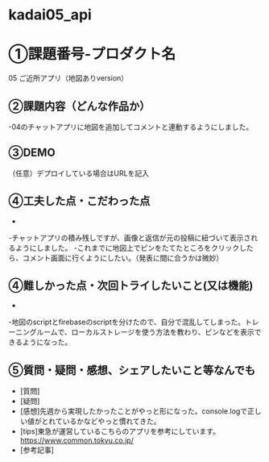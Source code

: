 # kadai05_api

# ①課題番号-プロダクト名
05 ご近所アプリ（地図ありversion）

## ②課題内容（どんな作品か）
-04のチャットアプリに地図を追加してコメントと連動するようにしました。

## ③DEMO
（任意）デプロイしている場合はURLを記入

## ④工夫した点・こだわった点
-
-チャットアプリの積み残しですが、画像と返信が元の投稿に紐づいて表示されるようにしました。
-これまでに地図上でピンをたてたところをクリックしたら、コメント画面に行くようにしたい。（発表に間に合うかは微妙）

## ④難しかった点・次回トライしたいこと(又は機能)
-
-地図のscriptとfirebaseのscriptを分けたので、自分で混乱してしまった。トレーニングルームで、ローカルストレージを使う方法を教わり、ピンなどを表示できるようになった。

## ⑤質問・疑問・感想、シェアしたいこと等なんでも
- [質問]
- [疑問]
- [感想]先週から実現したかったことがやっと形になった。console.logで正しい値がとれているかなどやっと慣れてきた。
- [tips]東急が運営しているこちらのアプリを参考にしています。https://www.common.tokyu.co.jp/
- [参考記事]

